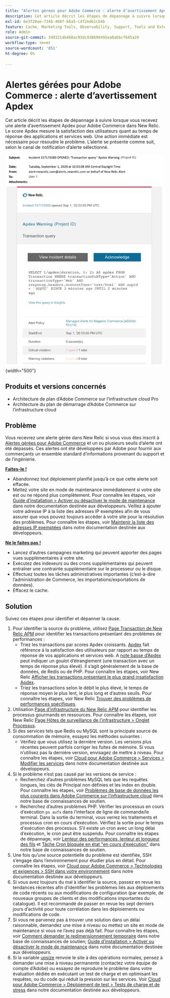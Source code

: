 ```yaml
---
title: "Alertes gérées pour Adobe Commerce : alerte d’avertissement Apdex"
description: Cet article décrit les étapes de dépannage à suivre lorsque vous recevez une alerte d’avertissement Apdex pour Adobe Commerce dans New Relic. Le score Apdex mesure la satisfaction des utilisateurs quant au temps de réponse des applications et services web. Une action immédiate est nécessaire pour résoudre le problème. L’alerte se présente comme suit, selon le canal de notification d’alerte sélectionné.
exl-id: 6e3f28ae-734b-468f-b6a5-c4f2edb1cb4b
feature: Cache, Marketing Tools, Observability, Support, Tools and External Services
role: Admin
source-git-commit: 3493214b468ac93dc938690495ea0a6bcf645a29
workflow-type: tm+mt
source-wordcount: '851'
ht-degree: 0%

---
```


# Alertes gérées pour Adobe Commerce : alerte d’avertissement Apdex

Cet article décrit les étapes de dépannage à suivre lorsque vous recevez une alerte d’avertissement Apdex pour Adobe Commerce dans New Relic. Le score Apdex mesure la satisfaction des utilisateurs quant au temps de réponse des applications et services web. Une action immédiate est nécessaire pour résoudre le problème. L’alerte se présente comme suit, selon le canal de notification d’alerte sélectionné.

![alerte d’avertissement apdex](assets/apdex-warning-magento-managed.png){width="500"}

## Produits et versions concernés

* Architecture de plan d’Adobe Commerce sur l’infrastructure cloud Pro
* Architecture du plan de démarrage d’Adobe Commerce sur l’infrastructure cloud

## Problème

Vous recevrez une alerte gérée dans New Relic si vous vous êtes inscrit à [Alertes gérées pour Adobe Commerce](/help/support-tools/managed-alerts-for-adobe-commerce/managed-alerts-for-magento-commerce.md) et un ou plusieurs seuils d’alerte ont été dépassés. Ces alertes ont été développées par Adobe pour fournir aux commerçants un ensemble standard d’informations provenant du support et de l’ingénierie.

<u> **Faites-le !** </u>

* Abandonnez tout déploiement planifié jusqu’à ce que cette alerte soit effacée.
* Mettez votre site en mode de maintenance immédiatement si votre site est ou ne répond plus complètement. Pour connaître les étapes, voir  [Guide d’installation > Activer ou désactiver le mode de maintenance](https://devdocs.magento.com/guides/v2.4/install-gde/install/cli/install-cli-subcommands-maint.html?itm_source=devdocs&amp;itm_medium=search_page&amp;itm_campaign=federated_search&amp;itm_term=mainten) dans notre documentation destinée aux développeurs. Veillez à ajouter votre adresse IP à la liste des adresses IP exemptées afin de vous assurer que vous pouvez toujours accéder à votre site pour la résolution des problèmes. Pour connaître les étapes, voir [Maintenir la liste des adresses IP exemptées](https://devdocs.magento.com/guides/v2.4/install-gde/install/cli/install-cli-subcommands-maint.html?itm_source=devdocs&amp;itm_medium=search_page&amp;itm_campaign=federated_search&amp;itm_term=mainten#instgde-cli-maint-exempt) dans notre documentation destinée aux développeurs.

<u>**Ne le faites pas !**</u>

* Lancez d’autres campagnes marketing qui peuvent apporter des pages vues supplémentaires à votre site.
* Exécutez des indexeurs ou des crons supplémentaires qui peuvent entraîner une contrainte supplémentaire sur le processeur ou le disque.
* Effectuez toutes les tâches administratives importantes (c’est-à-dire l’administration de Commerce, les importations/exportations de données).
* Effacez le cache.

## Solution

Suivez ces étapes pour identifier et dépanner la cause.

1. Pour identifier la source du problème, utilisez [Page Transaction de New Relic APM](https://docs.newrelic.com/docs/apm/applications-menu/monitoring/transactions-page-find-specific-performance-problems) pour identifier les transactions présentant des problèmes de performances :
   * Triez les transactions par scores Apdex croissants. [Apdex](https://docs.newrelic.com/docs/apm/new-relic-apm/apdex/apdex-measure-user-satisfaction) fait référence à la satisfaction des utilisateurs par rapport au temps de réponse de vos applications et services web. A [note basse d’Apdex](/help/support-tools/managed-alerts-for-adobe-commerce/managed-alerts-for-magento-commerce-apdex-warning-alert.md) peut indiquer un goulot d’étranglement (une transaction avec un temps de réponse plus élevé). Il s’agit généralement de la base de données, de Redis ou de PHP. Pour connaître les étapes, voir New Relic [Afficher les transactions présentant le plus grand insatisfaction Apdex](https://docs.newrelic.com/docs/apm/new-relic-apm/apdex/view-your-apdex-score#apdex-dissat).
   * Triez les transactions selon le débit le plus élevé, le temps de réponse moyen le plus lent, le plus long et d’autres seuils. Pour connaître les étapes, voir New Relic [Trouver des problèmes de performances spécifiques](https://docs.newrelic.com/docs/apm/applications-menu/monitoring/transactions-page-find-specific-performance-problems).
1. Utilisation [Page d’infrastructure du New Relic APM](https://docs.newrelic.com/docs/infrastructure/infrastructure-ui-pages/infra-hosts-ui-page/) pour identifier les processus gourmands en ressources. Pour connaître les étapes, voir New Relic [Page Hôtes de surveillance de l’infrastructure > Onglet Processus](https://docs.newrelic.com/docs/infrastructure/infrastructure-ui-pages/infra-hosts-ui-page/#processes).
1. Si des services tels que Redis ou MySQL sont la principale source de consommation de mémoire, essayez les méthodes suivantes :
   * Vérifiez que vous utilisez la dernière version. Les versions plus récentes peuvent parfois corriger les fuites de mémoire. Si vous n’utilisez pas la dernière version, envisagez de mettre à niveau. Pour connaître les étapes, voir [Cloud pour Adobe Commerce > Services > Modifier les services](https://experienceleague.adobe.com/docs/commerce-cloud-service/user-guide/configure/service/services-yaml.html) dans notre documentation destinée aux développeurs.
1. Si le problème n’est pas causé par les versions de service :
   * Recherchez d’autres problèmes MySQL tels que les requêtes longues, les clés de Principal non définies et les index en double. Pour connaître les étapes, voir [Problèmes de base de données les plus courants dans Adobe Commerce sur l’infrastructure cloud](https://experienceleague.adobe.com/docs/commerce-operations/implementation-playbook/best-practices/maintenance/resolve-database-performance-issues.html) dans notre base de connaissances de soutien.
   * Recherchez d’autres problèmes PHP. Vérifier les processus en cours d’exécution `ps aufx` dans l’interface de ligne de commande/le terminal. Dans la sortie du terminal, vous verrez les traitements et processus cron en cours d’exécution. Vérifiez la sortie pour le temps d&#39;exécution des processus. S’il existe un cron avec un long délai d’exécution, le cron peut être suspendu. Pour connaître les étapes de dépannage, voir [Lenteur des performances, lenteur et longueur des fils](/help/troubleshooting/miscellaneous/slow-performance-slow-and-long-running-crons.md) et [Tâche Cron bloquée en état &quot;en cours d’exécution&quot;](/help/troubleshooting/miscellaneous/cron-job-is-stuck-in-running-status.md) dans notre base de connaissances de soutien.
1. Une fois qu’une source potentielle du problème est identifiée, SSH s’engage dans l’environnement pour étudier plus en détail. Pour connaître les étapes, voir [Cloud pour Adobe Commerce > Technologies et exigences > SSH dans votre environnement](https://devdocs.magento.com/cloud/env/environments-ssh.html#ssh) dans notre documentation destinée aux développeurs.
1. Si vous avez toujours du mal à identifier la source, passez en revue les tendances récentes afin d’identifier les problèmes liés aux déploiements de code récents ou aux modifications de configuration (par exemple, de nouveaux groupes de clients et des modifications importantes du catalogue). Il est recommandé de passer en revue les sept derniers jours d’activité pour toute corrélation dans les déploiements ou modifications de code.
1. Si vous ne parvenez pas à trouver une solution dans un délai raisonnable, demandez une mise à niveau ou mettez un site en mode de maintenance si vous ne l’avez pas déjà fait. Pour connaître les étapes, voir [Comment demander le redimensionnement temporaire](/help/how-to/general/how-to-request-temporary-magento-upsize.md) dans notre base de connaissances de soutien; [Guide d’installation > Activer ou désactiver le mode de maintenance](https://devdocs.magento.com/guides/v2.4/install-gde/install/cli/install-cli-subcommands-maint.html?itm_source=devdocs&amp;itm_medium=search_page&amp;itm_campaign=federated_search&amp;itm_term=mainten) dans notre documentation destinée aux développeurs.
1. Si la variable [upsize](/help/how-to/general/how-to-request-temporary-magento-upsize.md) renvoie le site à des opérations normales, pensez à demander une mise à niveau permanente (contactez votre équipe de compte d’Adobe) ou essayez de reproduire le problème dans votre évaluation dédiée en exécutant un test de charge et en optimisant les requêtes, ou du code qui réduit la pression sur les services. Voir [Cloud pour Adobe Commerce > Déploiement de test > Tests de charge et de stress](https://devdocs.magento.com/cloud/live/stage-prod-test.html#loadtest) dans notre documentation destinée aux développeurs.

